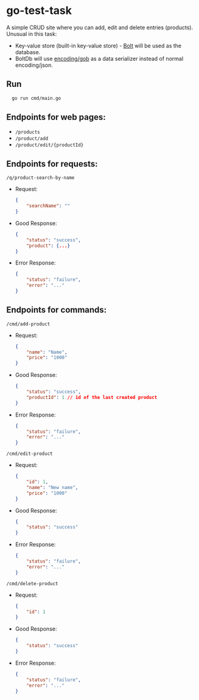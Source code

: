 # go-test-task

A simple CRUD site where you can add, edit and delete entries (products). Unusual in this task:

* Key-value store (built-in key-value store) - [Bolt](https://github.com/boltdb/bolt) will be used as the database.
* BoltDb will use [encoding/gob](https://pkg.go.dev/encoding/gob) as a data serializer instead of normal encoding/json.

## Run

```sh
  go run cmd/main.go
```

## Endpoints for web pages:

- `/products`
- `/product/add`
- `/product/edit/{productId}`

## Endpoints for requests:

`/q/product-search-by-name`
- Request:
    ```json
    {
        "searchName": ""
    }
    ```
- Good Response:
    ```json
    {
        "status": "success",
        "product": {...}
    }
    ```
- Error Response:
    ```json
    {
        "status": "failure",
        "error": "..."
    }
    ```

## Endpoints for commands:

`/cmd/add-product`
- Request:
    ```json
    {
        "name": "Name",
        "price": "1000"
    }
    ```
- Good Response:
    ```json
    {
        "status": "success",
        "productId": 1 // id of the last created product
    }
    ```
- Error Response:
    ```json
    {
        "status": "failure",
        "error": "..."
    }
    ```

`/cmd/edit-product`
- Request:
    ```json
    {
        "id": 1,
        "name": "New name",
        "price": "1000"
    }
    ```
- Good Response:
    ```json
    {
        "status": "success"
    }
    ```
- Error Response:
    ```json
    {
        "status": "failure",
        "error": "..."
    }
    ```

`/cmd/delete-product`
- Request:
    ```json
    {
        "id": 1
    }
    ```
- Good Response:
    ```json
    {
        "status": "success"
    }
    ```
- Error Response:
    ```json
    {
        "status": "failure",
        "error": "..."
    }
    ```